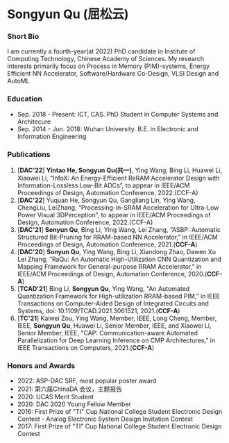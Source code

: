 # Songyun Qu (屈松云)

### Short Bio
I am currently a fourth-year(at 2022) PhD candidate in Institute of Computing Technology, Chinese Academy of Sciences. My research interests primarily focus on Process in Memory (PIM)-systems, Energy Efficient NN Accelerator, Software/Hardware Co-Design, VLSI Design and AutoML

### Education
+ Sep. 2018 - Present: ICT, CAS.   PhD Student in Computer Systems and Architecure
+ Sep. 2014 - Jun. 2018: Wuhan University.   B.E. in Electronic and Information Engineering

### Publications
1. [**DAC'22**] **Yintao He, Songyun Qu(共一)**, Ying Wang, Bing Li, Huawei Li, Xiaowei Li, “InfoX: An Energy-Efficient ReRAM Accelerator Design with Information-Lossless Low-Bit ADCs”, to appear in IEEE/ACM Proceedings of Design, Automation Conference, 2022.(CCF-A)
2. [**DAC'22**] Yuquan He, Songyun Qu, Gangliang Lin, Ying Wang, ChengLiu, LeiZhang, “Processing-in-SRAM Acceleration for Ultra-Low Power Visual 3DPerception”, to appear in IEEE/ACM Proceedings of Design, Automation Conference, 2022.(CCF-A)
3. [**DAC'21**] **Sonyun Qu**, Bing Li, Ying Wang, Lei Zhang, “ASBP: Automatic Structured Bit-Pruning for RRAM-based NN Accelerator,” in IEEE/ACM Proceedings of Design, Automation Conference, 2021.(**CCF-A**)
4. [**DAC'20**] **Sonyun Qu**, Ying Wang, Bing Li, Xiandong Zhao, Dawen Xu Lei Zhang, “RaQu: An Automatic High-Utilization CNN Quantization and Mapping Framework for General-purpose RRAM Accelerator,” in IEEE/ACM Proceedings of Design, Automation Conference, 2020.(**CCF-A**)
5. [**TCAD'21**] Bing Li, **Songyun Qu**, Ying Wang, "An Automated Quantization Framework for High-utilization RRAM-based PIM,” in IEEE Transactions on Computer-Aided Design of Integrated Circuits and Systems, doi: 10.1109/TCAD.2021.3061521, 2021.(**CCF-A**)
6. [**TC'21**] Kaiwei Zou, Ying Wang, Member, IEEE, Long Cheng, Member, IEEE, **Songyun Qu**, Huawei Li, Senior Member, IEEE, and Xiaowei Li, Senior Member, IEEE, "CAP: Communication-aware Automated Parallelization for Deep Learning Inference on CMP Architectures,” in IEEE Transactions on Computers, 2021.(**CCF-A**)

### Honors and Awards
+ 2022: ASP-DAC SRF, most popular poster award
+ 2021: 第六届ChinaDA 会议，主题报告
+ 2020: UCAS Merit Student
+ 2020: DAC 2020 Young Fellow Member
+ 2016: First Prize of "TI" Cup National College Student Electronic Design Contest - Analog Electronic System Design Invitation Contest
+ 2017: First Prize of "TI" Cup National College Student Electronic Design Contest
